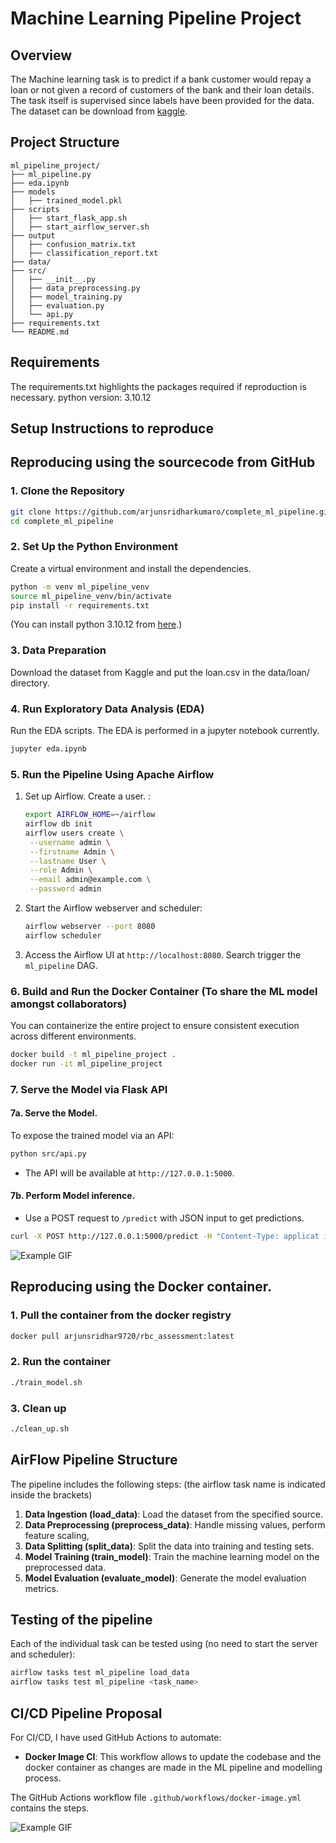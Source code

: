 
# Machine Learning Pipeline Project

## Overview
The Machine learning task is to predict if a bank customer would repay a loan or not given a record of customers of the bank and their loan details.
The task itself is supervised since labels have been provided for the data.
The dataset can be download from [kaggle](https://www.kaggle.com/datasets/itssuru/loan-data/data).

## Project Structure
```
ml_pipeline_project/
├── ml_pipeline.py
├── eda.ipynb
├── models
│   ├── trained_model.pkl
├── scripts
│   ├── start_flask_app.sh
│   ├── start_airflow_server.sh
├── output
│   ├── confusion_matrix.txt
│   ├── classification_report.txt
├── data/
├── src/
│   ├── __init__.py
│   ├── data_preprocessing.py
│   ├── model_training.py
│   ├── evaluation.py
│   └── api.py
├── requirements.txt
└── README.md
```

## Requirements
The requirements.txt highlights the packages required if reproduction is necessary.
python version: 3.10.12

## Setup Instructions to reproduce
## Reproducing using the sourcecode from GitHub

### 1. Clone the Repository
```bash
git clone https://github.com/arjunsridharkumaro/complete_ml_pipeline.git
cd complete_ml_pipeline
```

### 2. Set Up the Python Environment
Create a virtual environment and install the dependencies.
```bash
python -m venv ml_pipeline_venv
source ml_pipeline_venv/bin/activate
pip install -r requirements.txt
```
(You can install python 3.10.12 from [here](https://www.python.org/downloads/release/python-31012/).)

### 3. Data Preparation
Download the dataset from Kaggle and put the loan.csv in the data/loan/ directory.

### 4. Run Exploratory Data Analysis (EDA)
Run the EDA scripts. The EDA is performed in a jupyter notebook currently.
```bash
jupyter eda.ipynb
```

### 5. Run the Pipeline Using Apache Airflow
1. Set up Airflow. Create a user. :
   ```bash
   export AIRFLOW_HOME=~/airflow
   airflow db init
   airflow users create \
    --username admin \
    --firstname Admin \
    --lastname User \
    --role Admin \
    --email admin@example.com \
    --password admin
   ```
2. Start the Airflow webserver and scheduler:
   ```bash
   airflow webserver --port 8080
   airflow scheduler
   ```
3. Access the Airflow UI at `http://localhost:8080`. Search trigger the `ml_pipeline` DAG.

### 6. Build and Run the Docker Container (To share the ML model amongst collaborators)
You can containerize the entire project to ensure consistent execution across different environments.
```bash
docker build -t ml_pipeline_project .
docker run -it ml_pipeline_project
```

### 7.  Serve the Model via Flask API

#### 7a. Serve the Model.
To expose the trained model via an API:
```bash
python src/api.py
```
- The API will be available at `http://127.0.0.1:5000`.

#### 7b. Perform Model inference.
- Use a POST request to `/predict` with JSON input to get predictions.
```bash
curl -X POST http://127.0.0.1:5000/predict -H "Content-Type: applicat ion/json" -d '{"features": [1,debt_consolidation,0.1496,194.02,10.71441777,4,667,3180.041667,3839,76.8,0,0,1]}'
```

![Example GIF](https://github.com/ArjunSridharkumar/complete_ml_pipeline/raw/main/flask_recording.gif)

## Reproducing using the Docker container.

### 1. Pull the container from the docker registry
```bash
docker pull arjunsridhar9720/rbc_assessment:latest
```

### 2. Run the container
```bash
./train_model.sh
```
### 3. Clean up
```bash
./clean_up.sh
```

## AirFlow Pipeline Structure
The pipeline includes the following steps: (the airflow task name is indicated inside the brackets)
1. **Data Ingestion (load_data)**: Load the dataset from the specified source.
2. **Data Preprocessing (preprocess_data)**: Handle missing values, perform feature scaling,
3. **Data Splitting (split_data)**: Split the data into training and testing sets.
3. **Model Training (train_model)**: Train the machine learning model on the preprocessed data.
4. **Model Evaluation (evaluate_model)**: Generate the model evaluation metrics.

## Testing of the pipeline
Each of the individual task can be tested using (no need to start the server and scheduler):
```bash
airflow tasks test ml_pipeline load_data
airflow tasks test ml_pipeline <task_name>
```

## CI/CD Pipeline Proposal
For CI/CD, I have used GitHub Actions to automate:
- **Docker Image CI**: This workflow allows to update the codebase and the docker container as changes are made in the ML pipeline and modelling process.

The GitHub Actions workflow file `.github/workflows/docker-image.yml` contains the steps.

![Example GIF](https://github.com/ArjunSridharkumar/complete_ml_pipeline/raw/main/ci_cd.gif)